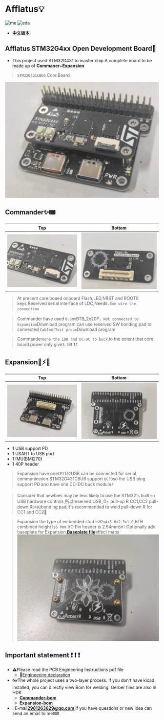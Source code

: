 # Afflatus💡
![me](https://img.shields.io/badge/2023/04-Emotion__Thorn-blue)          ![eda](https://img.shields.io/badge/EDA-KiCad-red) 
* [**中文版本**](./README_zh.md)
## Afflatus STM32G4xx Open Development Board🚀
* This project used STM32G431 to master chip.A complete board to be made up of **Commaner**+**Expansion**
>`STM32G431CBU6` Core Board

!["Afflatus_all"](./images/Afflatus_all.jpg)

## Commander✨📟

|Top|Bottom|
|:--:|:--:|
|!["up"](./images/Commander_up.jpg)|!["down"](./images/Commander_down.jpg)

>At present core boaed onboard Flash,LED,NRST and BOOT0 keys,Reserved serial interface of LDC,Need`0.8mm wire the connection`

>Commander have used `0.8mm`BTB_2x20P，`Not connected to Expansion`Download program can use reserved SW bonding pad to connected `Cable`or`Test probe`Download program

>Commander`none the LDO and DC-DC to buck`,to the extent that core board power only give`3.3V`❗ ❗ ❗

## Expansion🔌⚡🚀

|Top|Bottom|
|:--:|:--:|
|!["up"](./images/Expansion_up.jpg)|!["down"](./images/Expansion_Down.jpg)

* 1 USB support PD
* 1 USART to USB port
* 1 IMU(BMI270)
* 1 40P header 

>Expansion have one`CP2102`USB can be connected for serial communication.STM32G431CBU6 support `UCPD`so the USB plug support PD and have one DC-DC buck module⚡

>Consider that newbies may be less likely to use the STM32's built-in USB hardware controls,所以reserved USB_D+ pull-up R CC1,CC2 pull-down R`0402`bonding pad,it's recommended to weld pull-down R for CC1 and CC2🔌

>Expansion the type of embedded stud is`M2x4x5.0x2.5x1.0`,BTB combined height is`5.0mm`
I/O Pin header is 2.54mm`SMT`.Optionally add baseplate for Expansion,[**Baseplate file**](./HDK/Expansion/Choice.dxf)effect maps
!["Choice"](./images/Choice.jpg)

## Important statement ❗ ❗ ❗

*  ⚠️Please read the PCB Engineering Instructions pdf file
    - 📖[Engineering declaration](./%E5%B7%A5%E7%A8%8B%E5%A3%B0%E6%98%8E.pdf)
* 👓The whole project uses a two-layer process. If you don't have kicad installed, you can directly view Bom for welding. Gerber files are also in HDK
    - [**Commander-bom**](./HDK/Commander/bom/Commander.html)
    - [**Expansion-bom**](./HDK/Expansion/bom/Expansion.html)
*  I E-mail**2981263629@qq.com**,if you have questions or new idea can send an email to me⌨
